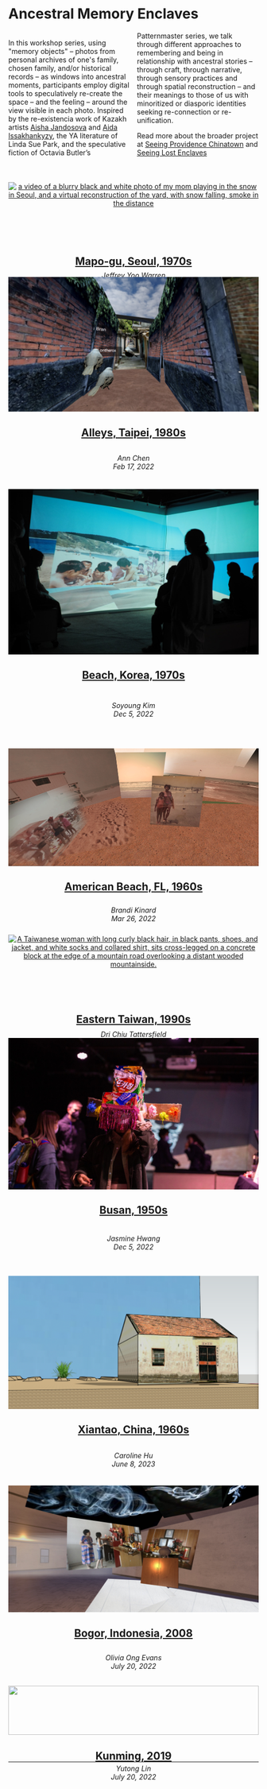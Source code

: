 
# Ancestral Memory Enclaves

<div class="intro">

In this workshop series, using "memory objects" – photos from personal archives of one's family, chosen family, and/or historical records – as windows into ancestral moments, participants  employ digital tools to speculatively re-create the space – and the feeling – around the view visible in each photo. Inspired by the re-existencia work of Kazakh artists [Aisha Jandosova](https://instagram.com/towardsanidealplace) and [Aida Issakhankyzy](https://www.instagram.com/waqitjariqkenistik/), the YA literature of Linda Sue Park, and the speculative fiction of Octavia Butler’s Patternmaster series, we talk through different approaches to remembering and being in relationship with ancestral stories – through craft, through narrative, through sensory practices and through spatial reconstruction – and their meanings to those of us with minoritized or diasporic identities seeking re-connection or re-unification. 

Read more about the broader project at [Seeing Providence Chinatown](/chinatown) and [Seeing Lost Enclaves](https://jywarren.github.io/seeing-lost-enclaves/)

</div>

<div class="fl">


<div class="item">

[![a video of a blurry black and white photo of my mom playing in the snow in Seoul, and a virtual reconstruction of the yard, with snow falling, smoke in the distance](https://unterbahn.com/assets/images/enclaves-mom.gif)](jeffrey-yoo-warren)
## [Mapo-gu, Seoul, 1970s](2023/4/1)
_Jeffrey Yoo Warren<br />Apr 1, 2023_

</div>

<div class="item">

[![A long, narrow brick alley with tidy concrete floor stretches into the distance, foliage growing over the tops of the walls, and three large robins looking away.](images/ann-chen.png)](ann-chen)
## [Alleys, Taipei, 1980s](ann-chen)
_Ann Chen<br />Feb 17, 2022_

</div>

<div class="item">

[![A group of laughing kids with shiny black hair and a man, all in swimsuits, playing with buckets in the sand on a wide bright beach, green hills across the bay beyond.](images/soyoung-kim.jpg)](soyoung-l-kim)
## [Beach, Korea, 1970s](soyoung-l-kim)
_Soyoung Kim<br />Dec 5, 2022_

</div>

<div class="item">

[![A Black woman and child in swimsuits standing on a sandy beach in warm orangish light, sea green waves sloshing in the background. Footprints and a wooden beach platform are visible along with distant swimmers.](images/brandi-kinard.png)](brandi-kinard)
## [American Beach, FL, 1960s](brandi-kinard)
_Brandi Kinard<br />Mar 26, 2022_

</div>

<div class="item">

[![A Taiwanese woman with long curly black hair, in black pants, shoes, and jacket, and white socks and collared shirt, sits cross-legged on a concrete block at the edge of a mountain road overlooking a distant wooded mountainside.](images/dri-chiu-tattersfield.png)](dri-chiu-tattersfield)
## [Eastern Taiwan, 1990s](dri-chiu-tattersfield)
_Dri Chiu Tattersfield<br />Mar 26, 2022_

</div>

<div class="item">

[![A woman with long hair and stylish loose collared shirts wearing an intricate L-shaped boxy crown of cardboard covered in brightly colored Korean snack packaging, and pink sequined tassels hanging in front. Beyond, a dark room crowded with masked people.](images/jasmine-hwang-1.jpg)](jasmine-hwang)
## [Busan, 1950s](jasmine-hwang)
_Jasmine Hwang<br />Dec 5, 2022_

</div>

<!--
<div class="item">

[![Two white-clad people by a tree in the distance across a broad round grassy hilltop, with an enormous grassy plain beyond, a herd of goats visible in the distance.](images/jean-ni.jpg)](jean-ni)
## [Mongolian Steppe, 1920s](jean-ni)
_Jean Ni<br />Mar 26, 2022_

</div>
-->

<div class="item">

[![A small terra cotta roofed home with plaster or concrete walls and a small red-iron barred window and door. The doorway has Chinese characters written around it on paper, and sparse rows of plants lay beyond the house.](images/caroline-hu.png)](caroline-hu)
## [Xiantao, China, 1960s](caroline-hu)
_Caroline Hu<br />June 8, 2023_

</div>

<div class="item">

[![A girl with a pony tail and jean shorts steps up to a candle- and fruit-lined altar with a piece of incense, encouraged by an older woman with shorter hair in a floral dress.](images/olivia-ong-evans.jpg)](olivia-ong-evans)
## [Bogor, Indonesia, 2008](olivia-ong-evans)
_Olivia Ong Evans<br />July 20, 2022_

</div>

<div class="item">

[![](images/yutong-lin)](yutong-lin)
## [Kunming, 2019](yutong-lin)
_Yutong Lin<br />July 20, 2022_

</div>

</div>

----

<style>

.md-pages a {
  color: #222;
}

.fl {
  display: grid;
  grid-template-columns: repeat(auto-fill,minmax(400px, auto));
  gap: 10px;
}
.fl > .item {
  text-align: center;
}
.fl > .item, 
.fl > .item p {
  width: 100%;
  height: 100%;
  object-fit: cover;
}
.fl > .item p {
  height: 65%;
}
.fl > .item img {
  width: 100%;
  height: 100%;
  object-fit: cover;
}
.fl > .item h2 {
  height: 10%;
}
.fl > .item h2 {
  margin-bottom: 6px;
}
.markdown-css .fl p {
  margin-bottom: 0;
}


.intro {
  columns: 2;
  margin-bottom: 30px;
}

</style>
